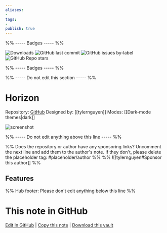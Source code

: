 ```yaml
---
aliases:
- 
tags: 
- 
publish: true
---
```


%% ----- Badges ----- %%

![Downloads](https://img.shields.io/badge/downloads-2713-573E7A?style=for-the-badge&logo=)
![GitHub last commit](https://img.shields.io/github/last-commit/tylernguyen/obsidian-horizon?color=573E7A&label=last%20update&logo=github&style=for-the-badge)
![GitHub issues by-label](https://img.shields.io/github/issues/tylernguyen/obsidian-horizon/help%20wanted?color=573E7A&logo=github&style=for-the-badge) 
![GitHub Repo stars](https://img.shields.io/github/stars/tylernguyen/obsidian-horizon?color=573E7A&logo=github&style=for-the-badge)

%% ----- Badges ----- %%

%% ----- Do not edit this section ----- %%

# Horizon

Repository: [GitHub](https://github.com/tylernguyen/obsidian-horizon)
Designed by: [[tylernguyen]]
Modes: [[Dark-mode themes|dark]]



![screenshot](https://github.com/tylernguyen/obsidian-horizon/raw/main/assets/preview.png)

%% ----- Do not edit anything above this line ----- %% 

%% Does the repository or author have any sponsoring links? Uncomment the next line and add them to the author's note. If they don't, please delete the placeholder tag: #placeholder/author %%
%% ![[tylernguyen#Sponsor this author]] %%


## Features



%% Hub footer: Please don't edit anything below this line %%

# This note in GitHub

<span class="git-footer">[Edit In GitHub](https://github.dev/obsidian-community/obsidian-hub/blob/main/02%20-%20Community%20Expansions/02.05%20All%20Community%20Expansions/Themes/Horizon.md "git-hub-edit-note") | [Copy this note](https://raw.githubusercontent.com/obsidian-community/obsidian-hub/main/02%20-%20Community%20Expansions/02.05%20All%20Community%20Expansions/Themes/Horizon.md "git-hub-copy-note") | [Download this vault](https://github.com/obsidian-community/obsidian-hub/archive/refs/heads/main.zip "git-hub-download-vault") </span>
